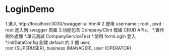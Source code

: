 # LoginDemo
1.進入 http://localhost:3030/swagger-ui.html#
2.使用 username : root , pwd : root 進入到 swagger 頁面
3.功能包含 Company/Clint 模組 CRUD APIs。
  *.實作例外處理
  *.單元測試 CompanyServiceTest
  *.使用 formLogin 登入 
  *.InitDataConfig 創建 default 的 3 個 user,  
    root (SUPERUSER), business (MANAGER), user (OPERATOR)
